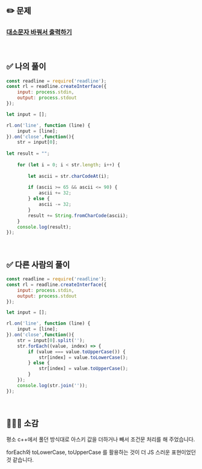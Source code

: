 ## ✏️ 문제

### [대소문자 바꿔서 출력하기](https://school.programmers.co.kr/learn/courses/30/lessons/181949)
<br>

## ✅ 나의 풀이
```javascript
const readline = require('readline');
const rl = readline.createInterface({
    input: process.stdin,
    output: process.stdout
});

let input = [];

rl.on('line', function (line) {
    input = [line];
}).on('close',function(){
    str = input[0];
    
let result = ""; 
    
    for (let i = 0; i < str.length; i++) {
        
        let ascii = str.charCodeAt(i);
        
        if (ascii >= 65 && ascii <= 90) {
            ascii += 32;
        } else {
            ascii -= 32;
        }
        result += String.fromCharCode(ascii);
    }
    console.log(result);
});
```
<br>

## ✅ 다른 사람의 풀이 
```javascript
const readline = require('readline');
const rl = readline.createInterface({
    input: process.stdin,
    output: process.stdout
});

let input = [];

rl.on('line', function (line) {
    input = [line];
}).on('close',function(){
    str = input[0].split('');
    str.forEach((value, index) => {
        if (value === value.toUpperCase()) {
            str[index] = value.toLowerCase();
        } else {
            str[index] = value.toUpperCase();
        }
    });
    console.log(str.join(''));
});

```

<br>

## 💁🏻‍♀️ 소감
평소 c++에서 풀던 방식대로 아스키 값을 더하거나 빼서 조건문 처리를 해 주었습니다.

forEach와 toLowerCase, toUpperCase 를 활용하는 것이 더 JS 스러운 표현이었던 것 같습니다.

